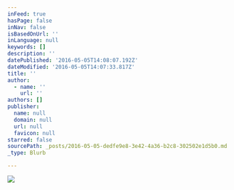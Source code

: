 ```yaml
---
inFeed: true
hasPage: false
inNav: false
isBasedOnUrl: ''
inLanguage: null
keywords: []
description: ''
datePublished: '2016-05-05T14:08:07.192Z'
dateModified: '2016-05-05T14:07:33.817Z'
title: ''
author:
  - name: ''
    url: ''
authors: []
publisher:
  name: null
  domain: null
  url: null
  favicon: null
starred: false
sourcePath: _posts/2016-05-05-dedfe9e8-3e42-4a36-b2c8-302502e1d5b0.md
_type: Blurb

---
```

![](https://s3-us-west-2.amazonaws.com/the-grid-img/p/6e8409084f395d43adf9071b89c26dcb1075d15a.png)